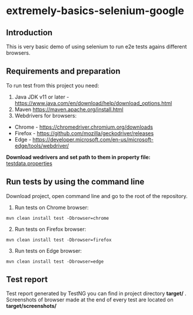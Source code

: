 # extremely-basics-selenium-google

## Introduction
This is very basic demo of using selenium to run e2e tests agains different browsers.

## Requirements and preparation
To run test from this project you need:
1. Java JDK v11 or later - https://www.java.com/en/download/help/download_options.html
2. Maven https://maven.apache.org/install.html
3. Webdrivers for browsers:
  - Chrome - https://chromedriver.chromium.org/downloads
  - Firefox - https://github.com/mozilla/geckodriver/releases
  - Edge - https://developer.microsoft.com/en-us/microsoft-edge/tools/webdriver/

**Download wedrivers and set path to them in property file:** [testdata.properties](src/test/resources/testdata.properties)

## Run tests by using the command line
Download project, open command line and go to the root of the repository.

1. Run tests on Chrome browser:
```
mvn clean install test -Dbrowser=chrome
```
2. Run tests on Firefox browser:
```
mvn clean install test -Dbrowser=firefox
```
3. Run tests on Edge browser:
```
mvn clean install test -Dbrowser=edge
```
## Test report
Test report generated by TestNG you can find in project directory **target/** . Screenshots of browser made at the end of every test are located on **target/screenshots/**
